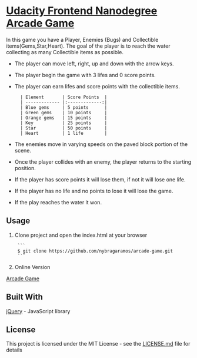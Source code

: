 [Udacity Frontend Nanodegree Arcade Game](https://github.com/udacity/frontend-nanodegree-arcade-game)
===============================

In this game you have a Player, Enemies (Bugs) and Collectible items(Gems,Star,Heart). The goal of the player is to reach the water collecting as many Collectible items as possible. 

* The player can move left, right, up and down with the arrow keys. 
* The player begin the game with 3 lifes and 0 score points. 
* The player can earn lifes and score points with the collectible items. 

		| Element       | Score Points  |
		| ------------- |:-------------:|
		| Blue gems     | 5 points      |
		| Green gems    | 10 points     |
		| Orange gems   | 15 points     |
		| Key           | 25 points     |
		| Star          | 50 points     |
		| Heart         | 1 life        |

* The enemies move in varying speeds on the paved block portion of the scene. 
* Once the player collides with an enemy, the player returns to the starting position.
* If the player has score points it will lose them, if not it will lose one life. 
* If the player has no life and no points to lose it will lose the game. 
* If the play reaches the water it won. 

## Usage

1. Clone project and open the index.html at your browser

		```
		$ git clone https://github.com/nybragaramos/arcade-game.git
		```

2. Online Version

[Arcade Game](https://nybragaramos.github.io/arcade-game/)

## Built With

[jQuery](http://jquery.com/) - JavaScript library

## License

This project is licensed under the MIT License - see the [LICENSE.md](LICENSE.md) file for details
